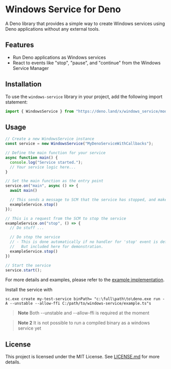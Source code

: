 # Windows Service for Deno

A Deno library that provides a simple way to create Windows services using Deno applications without any external tools.

## Features

- Run Deno applications as Windows services
- React to events like "stop", "pause", and "continue" from the Windows Service Manager

## Installation

To use the `windows-service` library in your project, add the following import statement:

```typescript
import { WindowsService } from "https://deno.land/x/windows_service/mod.ts";
```

## Usage

```typescript
// Create a new WindowsService instance
const service = new WindowsService("MyDenoServiceWithCallbacks");

// Define the main function for your service
async function main() {
  console.log("Service started.");
  // Your service logic here...
}

// Set the main function as the entry point
service.on("main", async () => {
  await main()

  // This sends a message to SCM that the service has stopped, and makes some cleanup
  exampleService.stop()
});

// This is a request from the SCM to stop the service
exampleService.on("stop", () => {
  // Do stuff ...

  // Do stop the service
  // - This is done automatically if no handler for 'stop' event is defined.
  //   But included here for demonstration.
  exampleService.stop()
})

// Start the service
service.start();
```

For more details and examples, please refer to the [example implementation](https://deno.land/x/windows_service/example.ts).

Install the service with

```
sc.exe create my-test-service binPath= "c:\full\path\to\deno.exe run -A --unstable --allow-ffi C:/path/to/windows-service/example.ts"s
```

> **Note** Both --unstable and --allow-ffi is required at the moment

> **Note 2** It is not possible to run a compiled binary as a windows service yet

## License

This project is licensed under the MIT License. See [LICENSE.md](LICENSE.md) for more details.

